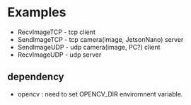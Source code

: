# Examples

- RecvImageTCP - tcp client
- SendImageTCP - tcp camera(image, JetsonNano) server
- SendImageUDP - udp camera(image, PC?) client
- RecvImageUDP - udp server

## dependency
- opencv : need to set OPENCV_DIR enviromnent variable.
